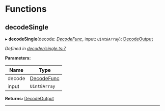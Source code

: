 

# Functions

<a id="decodesingle"></a>

##  decodeSingle

▸ **decodeSingle**(decode: *[DecodeFunc](_decoder_types_.md#decodefunc)*, input: *`Uint8Array`*): [DecodeOutput](_decoder_types_.md#decodeoutput)

*Defined in [decoder/single.ts:7](https://github.com/polkadot-js/common/blob/c0d646b/packages/util-rlp/src/decoder/single.ts#L7)*

**Parameters:**

| Name | Type |
| ------ | ------ |
| decode | [DecodeFunc](_decoder_types_.md#decodefunc) |
| input | `Uint8Array` |

**Returns:** [DecodeOutput](_decoder_types_.md#decodeoutput)

___


